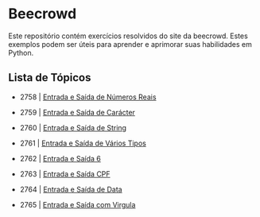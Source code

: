 # Beecrowd

Este repositório contém exercícios resolvidos do site da beecrowd. Estes exemplos podem ser úteis para aprender e aprimorar suas habilidades em Python.

## Lista de Tópicos

* 2758 | [Entrada e Saída de Números Reais](iniciante/python/2758/2758.py)

* 2759 | [Entrada e Saída de Carácter](iniciante/python/2759/2759.py)

* 2760 | [Entrada e Saída de String](iniciante/python/2760/2760.py)

* 2761 | [Entrada e Saída de Vários Tipos](iniciante/python/2761/2761.py)

* 2762 | [Entrada e Saída 6](iniciante/python/2762/2762.py)
  
* 2763 | [Entrada e Saída CPF](iniciante/python/2763/2763.py)

* 2764 | [Entrada e Saída de Data](iniciante/python/2764/2764.py)

* 2765 | [Entrada e Saída com Virgula](iniciante/python/2765/2765.py)

